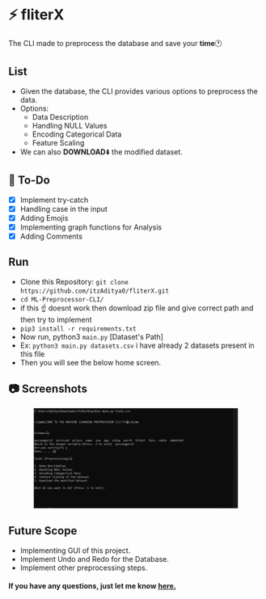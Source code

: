 # :zap: fliterX

The CLI made to preprocess the database and save your **time**:clock1:

## List

- Given the database, the CLI provides various options to preprocess the data. 
- Options:
    - Data Description
    - Handling NULL Values
    - Encoding Categorical Data
    - Feature Scaling
- We can also **DOWNLOAD**:arrow_down: the modified dataset.

## :memo: To-Do

- [x] Implement try-catch
- [x] Handling case in the input
- [x] Adding Emojis
- [x] Implementing graph functions for Analysis
- [x] Adding Comments

## Run

- Clone this Repository: `git clone https://github.com/itzAditya0/fliterX.git`
- `cd ML-Preprocessor-CLI/`
- if this ☝️ doesnt work then download zip file and give correct path and then try to implement
- `pip3 install -r requirements.txt`
- Now run, python3 `main.py` [Dataset's Path]
- Ex: `python3 main.py datasets.csv` i have already 2 datasets present in this file
- Then you will see the below home screen.

## :camera: Screenshots

<p align="center">
    <img alt="Home Screen" src="pic.png" width="80%"/>
</p>

## Future Scope

- Implementing GUI of this project.
- Implement Undo and Redo for the Database.
- Implement other preprocessing steps.

#### If you have any questions, just let me know [here.](mailto:itzaditya@icloud.com)
